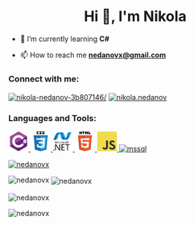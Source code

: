 <h1 align="center">Hi 👋, I'm Nikola</h1>

- 🌱 I’m currently learning **C#**

- 📫 How to reach me **nedanovx@gmail.com**

<h3 align="left">Connect with me:</h3>
<p align="left">
<a href="https://linkedin.com/in/nikola-nedanov-3b807146/" target="blank"><img align="center" src="https://raw.githubusercontent.com/rahuldkjain/github-profile-readme-generator/master/src/images/icons/Social/linked-in-alt.svg" alt="nikola-nedanov-3b807146/" height="30" width="40" /></a>
<a href="https://fb.com/nikola.nedanov" target="blank"><img align="center" src="https://raw.githubusercontent.com/rahuldkjain/github-profile-readme-generator/master/src/images/icons/Social/facebook.svg" alt="nikola.nedanov" height="30" width="40" /></a>
</p>

<h3 align="left">Languages and Tools:</h3>
<p align="left"> <a href="https://www.w3schools.com/cs/" target="_blank" rel="noreferrer"> <img src="https://raw.githubusercontent.com/devicons/devicon/master/icons/csharp/csharp-original.svg" alt="csharp" width="40" height="40"/> </a> <a href="https://www.w3schools.com/css/" target="_blank" rel="noreferrer"> <img src="https://raw.githubusercontent.com/devicons/devicon/master/icons/css3/css3-original-wordmark.svg" alt="css3" width="40" height="40"/> </a> <a href="https://dotnet.microsoft.com/" target="_blank" rel="noreferrer"> <img src="https://raw.githubusercontent.com/devicons/devicon/master/icons/dot-net/dot-net-original-wordmark.svg" alt="dotnet" width="40" height="40"/> </a> <a href="https://www.w3.org/html/" target="_blank" rel="noreferrer"> <img src="https://raw.githubusercontent.com/devicons/devicon/master/icons/html5/html5-original-wordmark.svg" alt="html5" width="40" height="40"/> </a> <a href="https://developer.mozilla.org/en-US/docs/Web/JavaScript" target="_blank" rel="noreferrer"> <img src="https://raw.githubusercontent.com/devicons/devicon/master/icons/javascript/javascript-original.svg" alt="javascript" width="40" height="40"/> </a> <a href="https://www.microsoft.com/en-us/sql-server" target="_blank" rel="noreferrer"> <img src="https://www.svgrepo.com/show/303229/microsoft-sql-server-logo.svg" alt="mssql" width="40" height="40"/> </a> </p>

<p align="left"> <a href="https://github.com/ryo-ma/github-profile-trophy"><img src="https://github-profile-trophy.vercel.app/?username=nedanovx" alt="nedanovx" /></a> </p>

<p><img align="left" src="https://github-readme-stats.vercel.app/api/top-langs?username=nedanovx&show_icons=true&locale=en&layout=compact" alt="nedanovx" /></p>

<p>&nbsp;<img align="center" src="https://github-readme-stats.vercel.app/api?username=nedanovx&show_icons=true&locale=en" alt="nedanovx" /></p>

<p><img align="center" src="https://github-readme-streak-stats.herokuapp.com/?user=nedanovx&" alt="nedanovx" /></p>

<p align="left"> <img src="https://komarev.com/ghpvc/?username=nedanovx&label=Profile%20views&color=0e75b6&style=flat" alt="nedanovx" /> </p>
